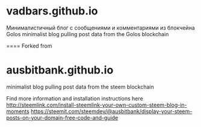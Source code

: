 # vadbars.github.io
Минималистичный блог с сообщениями и комментариями из блокчейна Golos 
minimalist blog pulling post data from the Golos blockchain

====
Forked from
# ausbitbank.github.io
minimalist blog pulling post data from the steem blockchain

Find more information and installation instructions here 
http://steemlink.com/install-steemlink-your-own-custom-steem-blog-in-moments
https://steemit.com/steemdev/@ausbitbank/display-your-steem-posts-on-your-domain-free-code-and-guide
